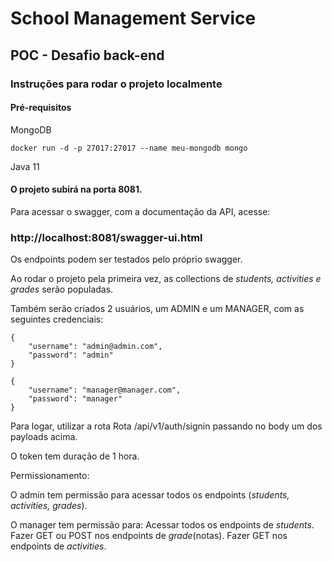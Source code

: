 # School Management Service 

## POC - Desafio back-end

### Instruções para rodar o projeto localmente

#### Pré-requisitos

MongoDB 

```
docker run -d -p 27017:27017 --name meu-mongodb mongo
```

Java 11

#### O projeto subirá na porta 8081.

Para acessar o swagger, com a documentação da API, acesse:

###  http://localhost:8081/swagger-ui.html

Os endpoints podem ser testados pelo próprio swagger.

Ao rodar o projeto pela primeira vez, as collections de _students, activities e grades_ serão populadas.

Também serão criados 2 usuários, um ADMIN e um MANAGER, com as seguintes credenciais:


```
{
    "username": "admin@admin.com",
    "password": "admin"
}

{
    "username": "manager@manager.com",
    "password": "manager"
}
```

Para logar, utilizar a rota Rota /api/v1/auth/signin passando no body um dos payloads acima.

O token tem duração de 1 hora.

Permissionamento:

O admin tem permissão para acessar todos os endpoints (_students, activities, grades_).

O manager tem permissão para:
    Acessar todos os endpoints de _students_.
    Fazer GET ou POST nos endpoints de _grade_(notas).
    Fazer GET nos endpoints de _activities_.
